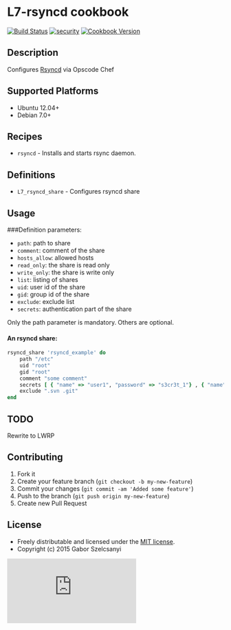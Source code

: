 # L7-rsyncd cookbook
[![Build Status](https://travis-ci.org/szelcsanyi/chef-rsyncd.svg?branch=master)](https://travis-ci.org/szelcsanyi/chef-rsyncd)
[![security](https://hakiri.io/github/szelcsanyi/chef-rsyncd/master.svg)](https://hakiri.io/github/szelcsanyi/chef-rsyncd/master)
[![Cookbook Version](https://img.shields.io/cookbook/v/L7-rsyncd.svg?style=flat)](https://supermarket.chef.io/cookbooks/L7-rsyncd)

## Description

Configures [Rsyncd](http://en.wikipedia.org/wiki/Rsync) via Opscode Chef

## Supported Platforms

* Ubuntu 12.04+
* Debian 7.0+

## Recipes

* `rsyncd` - Installs and starts rsync daemon.

## Definitions
* `L7_rsyncd_share` - Configures rsyncd share

## Usage
###Definition parameters:

* `path`: path to share
* `comment`: comment of the share
* `hosts_allow`: allowed hosts
* `read_only`: the share is read only
* `write_only`: the share is write only
* `list`: listing of shares
* `uid`: user id of the share
* `gid`: group id of the share
* `exclude`: exclude list
* `secrets`: authentication part of the share

Only the path parameter is mandatory. Others are optional.

#### An rsyncd share:
```ruby
rsyncd_share 'rsyncd_example' do
    path "/etc"
    uid "root"
    gid "root"
    comment "some comment"
    secrets [ { "name" => "user1", "password" => "s3cr3t_1"} , { "name" => "user2", "password" => "s3cr3t_2" } ]
    exclude ".svn .git"
end
```

## TODO
Rewrite to LWRP

## Contributing

1. Fork it
2. Create your feature branch (`git checkout -b my-new-feature`)
3. Commit your changes (`git commit -am 'Added some feature'`)
4. Push to the branch (`git push origin my-new-feature`)
5. Create new Pull Request

## License

* Freely distributable and licensed under the [MIT license](http://szelcsanyi.mit-license.org/2015/license.html).
* Copyright (c) 2015 Gabor Szelcsanyi

[![image](https://ga-beacon.appspot.com/UA-56493884-1/chef-rsyncd/README.md)](https://github.com/szelcsanyi/chef-rsyncd)
